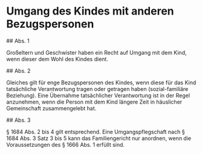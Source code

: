 # Umgang des Kindes mit anderen Bezugspersonen



\#\# Abs. 1

 Großeltern und Geschwister haben ein Recht auf Umgang mit dem Kind, wenn dieser dem Wohl des Kindes dient.

\#\# Abs. 2

 Gleiches gilt für enge Bezugspersonen des Kindes, wenn diese für das Kind tatsächliche Verantwortung tragen oder getragen haben (sozial\-familiäre Beziehung). Eine Übernahme tatsächlicher Verantwortung ist in der Regel anzunehmen, wenn die Person mit dem Kind längere Zeit in häuslicher Gemeinschaft zusammengelebt hat.

\#\# Abs. 3

 § 1684 Abs. 2 bis 4 gilt entsprechend. Eine Umgangspflegschaft nach § 1684 Abs. 3 Satz 3 bis 5 kann das Familiengericht nur anordnen, wenn die Voraussetzungen des § 1666 Abs. 1 erfüllt sind. 

